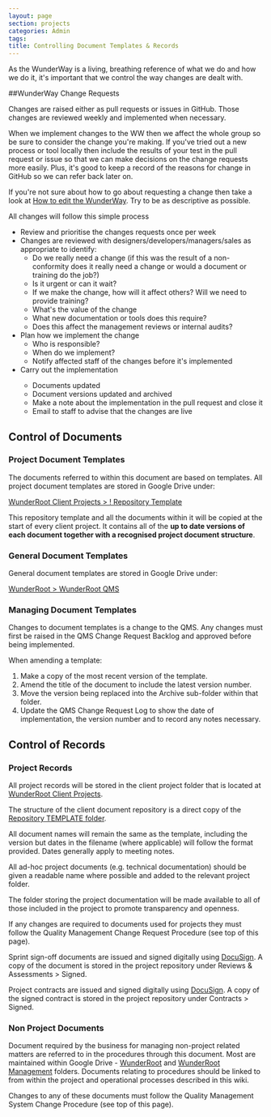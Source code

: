 ```yaml
---
layout: page
section: projects
categories: Admin
tags:
title: Controlling Document Templates & Records
---
```


As the WunderWay is a living, breathing reference of what we do and how we do it, it's important that we control the way changes are dealt with. 

##WunderWay Change Requests

Changes are raised either as pull requests or issues in GitHub. Those changes are reviewed weekly and implemented when necessary. 

When we implement changes to the WW then we affect the whole group so be sure to consider the change you're making. If you've tried out a new process or tool locally then include the results of your test in the pull request or issue so that we can make decisions on the change requests more easily. Plus, it's good to keep a record of the reasons for change in GitHub so we can refer back later on.

If you're not sure about how to go about requesting a change then take a look at [How to edit the WunderWay](/about-this-site/how-edit-wunderway/). Try to be as descriptive as possible.

All changes will follow this simple process

<ul>
	<li>Review and prioritise the changes requests once per week</li>
	<li>Changes are reviewed with designers/developers/managers/sales as appropriate to identify:
	<ul>
		<li>Do we really need a change (if this was the result of a non-conformity does it really need a change or would a document or training do the job?)</li>
		<li>Is it urgent or can it wait?</li>
		<li>If we make the change, how will it affect others? Will we need to provide training?</li>
		<li>What's the value of the change</li>
		<li>What new documentation or tools does this require?</li>
		<li>Does this affect the management reviews or internal audits?</li>
	</ul>
	<li>Plan how we implement the change
	<ul>
		<li>Who is responsible?</li>
		<li>When do we implement?</li>
		<li>Notify affected staff of the changes before it's implemented</li>
	</ul>
	<li>Carry out the implementation</li>
	<ul>
		<li>Documents updated</li>
		<li>Document versions updated and archived</li>
		<li>Make a note about the implementation in the pull request and close it</li>
		<li>Email to staff to advise that the changes are live</li>
	</ul>
</ul>

## Control of Documents

### Project Document Templates

The documents referred to within this document are based on templates. All project document templates are stored in Google Drive under:

<a href="https://drive.google.com/a/wunderkraut.com/?tab=mo#folders/0Bxb4YZjQwNDgZXBLTWJSZHZDU3M">WunderRoot Client Projects > ! Repository Template</a>

This repository template and all the documents within it will be copied at the start of every client project. It contains all of the **up to date versions of each document together with a recognised project document structure**.

### General Document Templates

General document templates are stored in Google Drive under:

<a href="https://drive.google.com/a/wunderkraut.com/?tab=mo#folders/0Bxb4YZjQwNDgd1Q5aHpWS0hQRFU">WunderRoot > WunderRoot QMS</a>

### Managing Document Templates

Changes to document templates is a change to the QMS. Any changes must first be raised in the QMS Change Request Backlog and approved before being implemented.

When amending a template:

<ol>
	<li>Make a copy of the most recent version of the template.</li>
	<li>Amend the title of the document to include the latest version number.</li>
	<li>Move the version being replaced into the Archive sub-folder within that folder.</li>
	<li>Update the QMS Change Request Log to show the date of implementation, the version number and to record any notes necessary.</li>
</ol>

## Control of Records

### Project Records

All project records will be stored in the client project folder that is located at <a href="https://drive.google.com/a/wunderkraut.com/?tab=mo#folders/0Bxb4YZjQwNDgTXRkV0FoYndDMWs">WunderRoot Client Projects</a>.

The structure of the client document repository is a direct copy of the <a href="https://drive.google.com/a/wunderkraut.com/?tab=mo#folders/0Bxb4YZjQwNDgZXBLTWJSZHZDU3M">Repository TEMPLATE folder</a>.

All document names will remain the same as the template, including the version but dates in the filename (where applicable) will follow the format provided. Dates generally apply to meeting notes.

All ad-hoc project documents (e.g. technical documentation) should be given a readable name where possible and added to the relevant project folder.

The folder storing the project documentation will be made available to all of those included in the project to promote transparency and openness.

If any changes are required to documents used for projects they must follow the Quality Management Change Request Procedure (see top of this page).

Sprint sign-off documents are issued and signed digitally using <a href="https://eu1.docusign.net/Member/Home.aspx">DocuSign</a>. A copy of the document is stored in the project repository under Reviews & Assessments > Signed.

Project contracts are issued and signed digitally using <a href="https://eu1.docusign.net/Member/Home.aspx">DocuSign</a>. A copy of the signed contract is stored in the project repository under Contracts > Signed.

### Non Project Documents

Document required by the business for managing non-project related matters are referred to in the procedures through this document. Most are maintained within Google Drive - <a href="https://drive.google.com/a/wunderkraut.com/?tab=mo#folders/0Bxb4YZjQwNDgQmh6UkRnNC16ekE">WunderRoot</a> and <a href="https://drive.google.com/a/wunderkraut.com/?tab=mo#folders/0Bxb4YZjQwNDgZkdzVWFBbzZVS28">WunderRoot Management</a> folders. Documents relating to procedures should be linked to from within the project and operational processes described in this wiki.

Changes to any of these documents must follow the Quality Management System Change Procedure (see top of this page).
